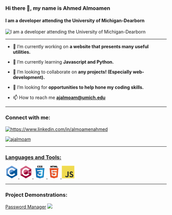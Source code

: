 ### Hi there 👋, my name is Ahmed Almoamen
#### I am a developer attending the University of Michigan-Dearborn
![I am a developer attending the University of Michigan-Dearborn](https://i.pinimg.com/originals/57/b5/2a/57b52ac6b0f05d9bc0cb9078a0ad50ac.gif)
<hr>

- 🔭 I’m currently working on **a website that presents many useful utilities.**

- 🌱 I’m currently learning **Javascript and Python.**

- 👯 I’m looking to collaborate on **any projects! (Especially web-development).**

- 🤝 I’m looking for **opportunities to help hone my coding skills.**

- 📫 How to reach me **ajalmoam@umich.edu**
<hr>

<h3 align="left">Connect with me:</h3>
<a href="https://www.linkedin.com/in/almoamenahmed" target="blank"><img align="center" src="https://raw.githubusercontent.com/rahuldkjain/github-profile-readme-generator/master/src/images/icons/Social/linked-in-alt.svg" alt="https://www.linkedin.com/in/almoamenahmed" height="30" width="40" />
<p align="left"> <a href="https://twitter.com/ajalmoam" target="blank"><img src="https://img.shields.io/twitter/follow/ajalmoam?logo=twitter&style=for-the-badge" alt="ajalmoam" />
<hr>

<h3 align="left">Languages and Tools:</h3>
<p align="left"> <a href="https://www.cprogramming.com/" target="_blank" rel="noreferrer"> <img src="https://raw.githubusercontent.com/devicons/devicon/master/icons/c/c-original.svg" alt="c" width="40" height="40"/> </a> <a href="https://www.w3schools.com/cpp/" target="_blank" rel="noreferrer"> <img src="https://raw.githubusercontent.com/devicons/devicon/master/icons/cplusplus/cplusplus-original.svg" alt="cplusplus" width="40" height="40"/> </a> <a href="https://www.w3schools.com/css/" target="_blank" rel="noreferrer"> <img src="https://raw.githubusercontent.com/devicons/devicon/master/icons/css3/css3-original-wordmark.svg" alt="css3" width="40" height="40"/> </a> <a href="https://www.w3.org/html/" target="_blank" rel="noreferrer"> <img src="https://raw.githubusercontent.com/devicons/devicon/master/icons/html5/html5-original-wordmark.svg" alt="html5" width="40" height="40"/> </a> <a href="https://developer.mozilla.org/en-US/docs/Web/JavaScript" target="_blank" rel="noreferrer"> <img src="https://raw.githubusercontent.com/devicons/devicon/master/icons/javascript/javascript-original.svg" alt="javascript" width="40" height="40"/> </a> </p>
<hr>

<h3 align="left"> Project Demonstrations:</h3>
 <a href="https://mozyn.github.io/B-SAFE-Password-Manager/">Password Manager</a> <img src= "https://github.com/almoamenahmed/almoamenahmed/blob/main/bsafe.gif"/>

